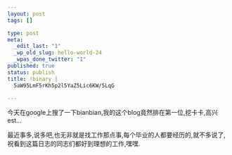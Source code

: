 ```yaml
--- 
layout: post
tags: []

type: post
meta: 
  _edit_last: "1"
  _wp_old_slug: hello-world-24
  _wpas_done_twitter: "1"
published: true
status: publish
title: !binary |
  5aW95LmF5rKh5p2l5YaZ5Lic6KW/5LqG

---
```

今天在google上搜了一下bianbian,我的这个blog竟然排在第一位,挖卡卡,高兴est...

最近事多,说多吧,也无非就是找工作那点事,每个毕业的人都要经历的,就不多说了,祝看到这篇日志的同志们都好到理想的工作,嘿嘿.
